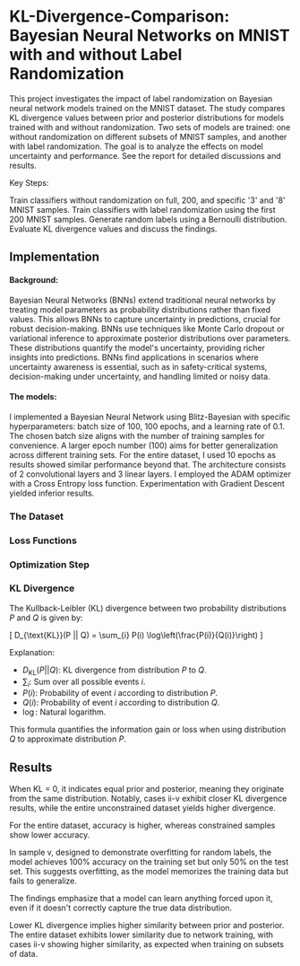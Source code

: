 
# KL-Divergence-Comparison: Bayesian Neural Networks on MNIST with and without Label Randomization

This project investigates the impact of label randomization on Bayesian neural network models trained on the MNIST dataset. The study compares KL divergence values between prior and posterior distributions for models trained with and without randomization. Two sets of models are trained: one without randomization on different subsets of MNIST samples, and another with label randomization. The goal is to analyze the effects on model uncertainty and performance. See the report for detailed discussions and results.

Key Steps:

Train classifiers without randomization on full, 200, and specific '3' and '8' MNIST samples.
Train classifiers with label randomization using the first 200 MNIST samples.
Generate random labels using a Bernoulli distribution.
Evaluate KL divergence values and discuss the findings.
## Implementation

#### Background: 
Bayesian Neural Networks (BNNs) extend traditional neural networks by treating model parameters as probability distributions rather than fixed values. This allows BNNs to capture uncertainty in predictions, crucial for robust decision-making. BNNs use techniques like Monte Carlo dropout or variational inference to approximate posterior distributions over parameters. These distributions quantify the model's uncertainty, providing richer insights into predictions. BNNs find applications in scenarios where uncertainty awareness is essential, such as in safety-critical systems, decision-making under uncertainty, and handling limited or noisy data.

#### The models:

I implemented a Bayesian Neural Network using Blitz-Bayesian with specific hyperparameters: batch size of 100, 100 epochs, and a learning rate of 0.1. The chosen batch size aligns with the number of training samples for convenience. A larger epoch number (100) aims for better generalization across different training sets. For the entire dataset, I used 10 epochs as results showed similar performance beyond that. The architecture consists of 2 convolutional layers and 3 linear layers. I employed the ADAM optimizer with a Cross Entropy loss function. Experimentation with Gradient Descent yielded inferior results.

### The Dataset



### Loss Functions


### Optimization Step


### KL Divergence

The Kullback-Leibler (KL) divergence between two probability distributions $P$ and $Q$ is given by:

\[ D_{\text{KL}}(P || Q) = \sum_{i} P(i) \log\left(\frac{P(i)}{Q(i)}\right) \]

Explanation:
- $D_{\text{KL}}(P || Q)$: KL divergence from distribution $P$ to $Q$.
- $\sum_{i}$: Sum over all possible events $i$.
- $P(i)$: Probability of event $i$ according to distribution $P$.
- $Q(i)$: Probability of event $i$ according to distribution $Q$.
- $\log$: Natural logarithm.

This formula quantifies the information gain or loss when using distribution $Q$ to approximate distribution $P$. 








## Results

When KL = 0, it indicates equal prior and posterior, meaning they originate from the same distribution. Notably, cases ii-v exhibit closer KL divergence results, while the entire unconstrained dataset yields higher divergence.

For the entire dataset, accuracy is higher, whereas constrained samples show lower accuracy.

In sample v, designed to demonstrate overfitting for random labels, the model achieves 100% accuracy on the training set but only 50% on the test set. This suggests overfitting, as the model memorizes the training data but fails to generalize.

The findings emphasize that a model can learn anything forced upon it, even if it doesn't correctly capture the true data distribution.

Lower KL divergence implies higher similarity between prior and posterior. The entire dataset exhibits lower similarity due to network training, with cases ii-v showing higher similarity, as expected when training on subsets of data.